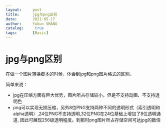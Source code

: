 ```yaml
---
layout:     post
title:      jpg与png区别
date:       2021-05-17
author:     Yukun SHANG
catalog: 	 true
tags:       [Basic]
---
```


# jpg与png区别

在做一个[图片转换脚本](https://github.com/Yukun4119/iconGenerate)的时候，体会到jpg和png图片格式的区别。

简单来说：

* jpg在压缩方面有巨大优势，图片所占存储较小。但是不支持动画、不支持透明色
* png可以实现无损压缩，另外8位PNG支持两种不同的透明形式（索引透明和alpha透明）,24位PNG不支持透明,32位PNG在24位基础上增加了8位透明通道, 因此可展现256级透明程度。到那时png图片所占存储空间可达jpg的数倍







